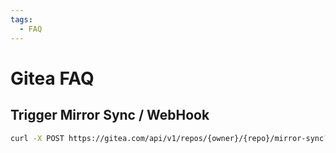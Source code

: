 ```yaml
---
tags:
  - FAQ
---
```


# Gitea FAQ


## Trigger Mirror Sync / WebHook

```bash
curl -X POST https://gitea.com/api/v1/repos/{owner}/{repo}/mirror-sync?token={pta}
```
